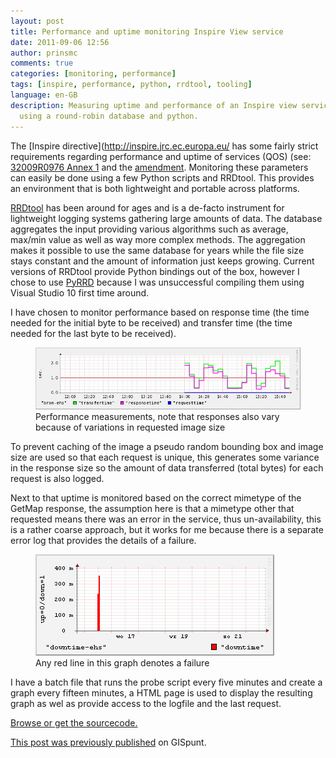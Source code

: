 ```yaml
---
layout: post
title: Performance and uptime monitoring Inspire View service
date: 2011-09-06 12:56
author: prinsmc
comments: true
categories: [monitoring, performance]
tags: [inspire, performance, python, rrdtool, tooling]
language: en-GB
description: Measuring uptime and performance of an Inspire view service (<abbr title="Web Map Service">WMS</abbr>) 
  using a round-robin database and python.
---
```


The [Inspire directive](http://inspire.jrc.ec.europa.eu/ has some fairly strict requirements 
regarding performance and uptime of services (QOS) 
(see: [32009R0976 Annex 1](http://eur-lex.europa.eu/LexUriServ/LexUriServ.do?uri=CELEX:32009R0976:EN:NOT) 
and the [amendment](http://eur-lex.europa.eu/Result.do?RechType=RECH_celex&amp;lang=en&amp;ihmlang=en&amp;code=32010R1088). 
Monitoring these parameters can easily be done using a few Python scripts and RRDtool. This provides 
an environment that is both lightweight and portable across platforms.

[RRDtool](http://oss.oetiker.ch/rrdtool/index.en.html) has been around for ages and is a de-facto 
instrument for lightweight logging systems gathering large amounts of data. The database aggregates 
the input providing various algorithms such as average, max/min value as well as way more complex 
methods. The aggregation makes it possible to use the same database for years while the file size 
stays constant and the amount of information just keeps growing. Current versions of RRDtool provide 
Python bindings out of the box, however I chose to use [PyRRD](http://pypi.python.org/pypi/PyRRD/) 
because I was unsuccessful compiling them using Visual Studio 10 first time around.

I have chosen to monitor performance based on response time (the time needed for the initial byte 
to be received) and transfer time (the time needed for the last byte to be received).

<figure>
  <img src="/img/2011-09-06-ehs-4h.png" alt="graph showing 4h performance report">
  <figcaption>Performance measurements, note that responses also vary because of variations in 
  requested image size</figcaption>
</figure>

To prevent caching of the image a pseudo random bounding box and image size are used so that each 
request is unique, this generates some variance in the response size so the amount of data 
transferred (total bytes) for each request is also logged.

Next to that uptime is monitored based on the correct mimetype of the GetMap response, the assumption 
here is that a mimetype other that requested means there was an error in the service, thus 
un-availability, this is a rather coarse approach, but it works for me because there is a separate 
error log that provides the details of a failure.

<figure>
  <img src="/img/2011-09-06-ehs-1w-down.png" alt="graph showing 1 week downtime report">
  <figcaption>Any red line in this graph denotes a failure</figcaption>
</figure>

I have a batch file that runs the probe script every five minutes and create a graph every fifteen 
minutes, a HTML page is used to display the resulting graph as wel as provide access to the logfile 
and the last request.

[Browse or get the sourcecode.](https://sourceforge.net/u/mprins/code/1/tree/viewserviceprobe/)


[This post was previously published](http://gispunt.wordpress.com/2011/09/06/performance-and-uptime-monitoring-inspire-view-service/) on GISpunt.